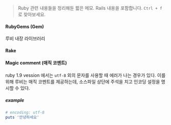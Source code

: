 > Ruby 관련 내용들을 정리해둔 짧은 메모. Rails 내용을 포함합니다. `Ctrl + f ` 로 찾아보세요.



#### RubyGems (Gem)

루비 내장 라이브러리 

#### Rake



#### Magic comment (매직 코멘트)

ruby 1.9 vession 에서는 `utf-8` 외의 문자를 사용할 때 에러가 나는 경우가 있다. 이를 위해 루비는 매직 코멘트를 제공하는데, 소스파일 상단에 주석을 치고 인코딩 설정을 명시할 수 있다. 

##### example

```ruby
# encoding: utf-8
puts '안녕하세요'
```

